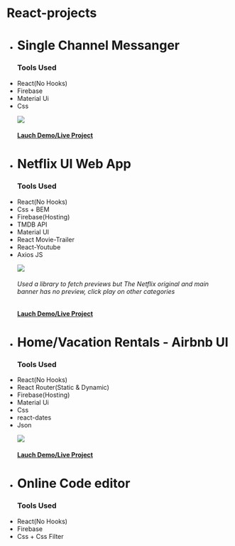  # React-projects

 
<ul>
  <li><h1>Single Channel Messanger</h1>
   <p><h3>Tools Used</h3><li>React(No Hooks)</li><li>Firebase</li><li>Material Ui</li> <li>Css</li></P>
   <img src="https://github.com/abodmicheal/React-projects/blob/master/Single-Channel-Messanger/public/20200825_112955.gif?raw=true" />
   <h4><a href="https://single-channel-messanger.web.app" target="_blank">Lauch Demo/Live Project</a></h4>
    
 <li><h1>Netflix UI Web App</h1>
   <p><h3>Tools Used</h3><li>React(No Hooks)</li><li>Css + BEM</li><li>Firebase(Hosting)</li><li>TMDB API</li><li>Material UI</li><li>React Movie-Trailer</li><li>React-Youtube</li><li>Axios JS</li></P>
     <img src="https://github.com/abodmicheal/React-projects/blob/master/gifs/20200915_142422.gif?raw=true" />
     <h6>Used a library to fetch previews but The Netflix original and main banner has no preview,  click play on other categories </h6>
     <h4><a href="https://netflix-clone-dd230.web.app/" target="_blank">Lauch Demo/Live Project</a></h4>

   <li><h1>Home/Vacation Rentals - Airbnb UI</h1>
    <p><h3>Tools Used</h3><li>React(No Hooks)</li><li>React Router(Static & Dynamic)</li><li>Firebase(Hosting)</li><li>Material Ui</li><li>Css</li><li>react-dates</li><li>Json</li></P>
    <img src="https://github.com/abodmicheal/React-projects/blob/master/gifs/20201103_184656.gif?raw=true" />
    <h4><a href="https://abod-bnb.web.app/" target="_blank">Lauch Demo/Live Project</a></h4>

   <li><h1>Online Code editor</h1>
   <p><h3>Tools Used</h3><li>React(No Hooks)</li><li>Firebase</li><li>Css + Css Filter</li></P>

